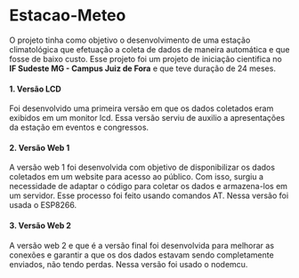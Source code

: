 # Estacao-Meteo
O projeto tinha como objetivo o desenvolvimento de uma estação climatológica que efetuação a coleta de dados de maneira automática e que fosse de baixo custo.
Esse projeto foi um projeto de iniciação cientifica no **IF Sudeste MG - Campus Juiz de Fora** e que teve duração de 24 meses.

#### 1. Versão LCD
Foi desenvolvido uma primeira versão em que os dados coletados eram exibidos em um monitor lcd. Essa versão serviu de auxilio a apresentações da estação em eventos e congressos.

#### 2. Versão Web 1
A versão web 1 foi desenvolvida com objetivo de disponibilizar os dados coletados em um website para acesso ao público. Com isso, surgiu a necessidade de adaptar o código para coletar os dados e armazena-los em um servidor. Esse processo foi feito usando comandos AT. Nessa versão foi usada o ESP8266.

#### 3. Versão Web 2
A versão web 2 e que é a versão final foi desenvolvida para melhorar as conexões e garantir a que os dos dados estavam sendo completamente enviados, não tendo perdas. Nessa versão foi usado o nodemcu.
